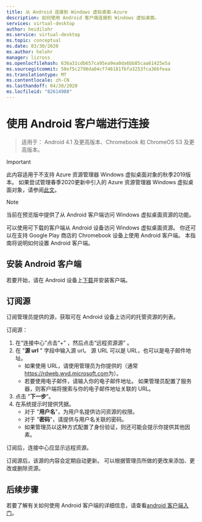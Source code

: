 ```yaml
---
title: 从 Android 连接到 Windows 虚拟桌面-Azure
description: 如何使用 Android 客户端连接到 Windows 虚拟桌面。
services: virtual-desktop
author: heidilohr
ms.service: virtual-desktop
ms.topic: conceptual
ms.date: 03/30/2020
ms.author: helohr
manager: lizross
ms.openlocfilehash: 636a31cdb657ca95ea9ea0da6bb85caa61425e5a
ms.sourcegitcommit: 50ef5c2798da04cf746181fbfa3253fca366feaa
ms.translationtype: MT
ms.contentlocale: zh-CN
ms.lasthandoff: 04/30/2020
ms.locfileid: "82614988"
---
```

# <a name="connect-with-the-android-client"></a>使用 Android 客户端进行连接

> 适用于： Android 4.1 及更高版本、Chromebook 和 ChromeOS 53 及更高版本。

>[!IMPORTANT]
>此内容适用于不支持 Azure 资源管理器 Windows 虚拟桌面对象的秋季2019版本。 如果尝试管理春季2020更新中引入的 Azure 资源管理器 Windows 虚拟桌面对象，请参阅[此文](../connect-android.md)。

>[!NOTE]
> 当前在预览版中提供了从 Android 客户端访问 Windows 虚拟桌面资源的功能。

可以使用可下载的客户端从 Android 设备访问 Windows 虚拟桌面资源。 你还可以在支持 Google Play 商店的 Chromebook 设备上使用 Android 客户端。 本指南将说明如何设置 Android 客户端。

## <a name="install-the-android-client"></a>安装 Android 客户端

若要开始，请在 Android 设备上[下载](https://play.google.com/store/apps/details?id=com.microsoft.rdc.androidx)并安装客户端。

## <a name="subscribe-to-a-feed"></a>订阅源

订阅管理员提供的源，获取可在 Android 设备上访问的托管资源的列表。

订阅源：

1. 在“连接中心”点击“+”  ，然后点击“远程资源源”  。
2. 在 "**源 url** " 字段中输入源 url。 源 URL 可以是 URL，也可以是电子邮件地址。
   - 如果使用 URL，请使用管理员为你提供的（通常<https://rdweb.wvd.microsoft.com>为）。
   - 若要使用电子邮件，请输入你的电子邮件地址。 如果管理员配置了服务器，则客户端将搜索与你的电子邮件地址关联的 URL。
3. 点击 "**下一步**"。
4. 在系统提示时提供凭据。
   - 对于 "**用户名**"，为用户名提供访问资源的权限。
   - 对于 "**密码**"，请提供与用户名关联的密码。
   - 如果管理员以这种方式配置了身份验证，则还可能会提示你提供其他因素。

订阅后，连接中心应显示远程资源。

订阅源后，该源的内容会定期自动更新。 可以根据管理员所做的更改来添加、更改或删除资源。

## <a name="next-steps"></a>后续步骤

若要了解有关如何使用 Android 客户端的详细信息，请查看[android 客户端入门](/windows-server/remote/remote-desktop-services/clients/remote-desktop-android/)。